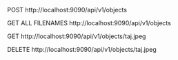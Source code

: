 POST
http://localhost:9090/api/v1/objects

GET ALL FILENAMES
http://localhost:9090/api/v1/objects

GET
http://localhost:9090/api/v1/objects/taj.jpeg

DELETE
http://localhost:9090/api/v1/objects/taj.jpeg
